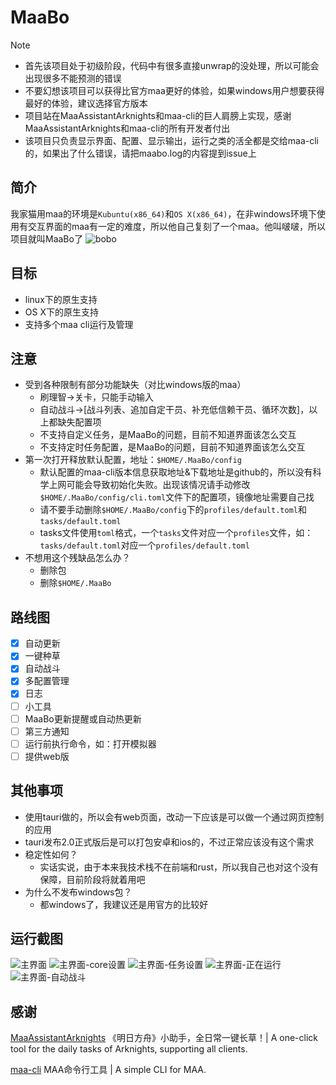 # MaaBo

> [!NOTE]
>
> - 首先该项目处于初级阶段，代码中有很多直接unwrap的没处理，所以可能会出现很多不能预测的错误
> - 不要幻想该项目可以获得比官方maa更好的体验，如果windows用户想要获得最好的体验，建议选择官方版本
> - 项目站在MaaAssistantArknights和maa-cli的巨人肩膀上实现，感谢MaaAssistantArknights和maa-cli的所有开发者付出
> - 该项目只负责显示界面、配置、显示输出，运行之类的活全都是交给maa-cli的，如果出了什么错误，请把maabo.log的内容提到issue上

## 简介

我家猫用maa的环境是`Kubuntu(x86_64)`和`OS X(x86_64)`，在非windows环境下使用有交互界面的maa有一定的难度，所以他自己复刻了一个maa。他叫啵啵，所以项目就叫MaaBo了
![bobo](./.assets/bobo.JPG)

## 目标

- linux下的原生支持
- OS X下的原生支持
- 支持多个maa cli运行及管理

## 注意

- 受到各种限制有部分功能缺失（对比windows版的maa）
  - 刷理智->关卡，只能手动输入
  - 自动战斗->[战斗列表、追加自定干员、补充低信赖干员、循环次数]，以上都缺失配置项
  - 不支持自定义任务，是MaaBo的问题，目前不知道界面该怎么交互
  - 不支持定时任务配置，是MaaBo的问题，目前不知道界面该怎么交互
- 第一次打开释放默认配置，地址：`$HOME/.MaaBo/config`
  - 默认配置的maa-cli版本信息获取地址&下载地址是github的，所以没有科学上网可能会导致初始化失败。出现该情况请手动修改`$HOME/.MaaBo/config/cli.toml`文件下的配置项，镜像地址需要自己找
  - 请不要手动删除`$HOME/.MaaBo/config`下的`profiles/default.toml`和
    `tasks/default.toml`
  - tasks文件使用`toml`格式，一个`tasks`文件对应一个`profiles`文件，如：`tasks/default.toml`对应一个`profiles/default.toml`
- 不想用这个残缺品怎么办？
  - 删除包
  - 删除`$HOME/.MaaBo`

## 路线图

- [x] 自动更新
- [x] 一键种草
- [x] 自动战斗
- [x] 多配置管理
- [x] 日志
- [ ] 小工具
- [ ] MaaBo更新提醒或自动热更新
- [ ] 第三方通知
- [ ] 运行前执行命令，如：打开模拟器
- [ ] 提供web版

## 其他事项

- 使用tauri做的，所以会有web页面，改动一下应该是可以做一个通过网页控制的应用
- tauri发布2.0正式版后是可以打包安卓和ios的，不过正常应该没有这个需求
- 稳定性如何？
  - 实话实说，由于本来我技术栈不在前端和rust，所以我自己也对这个没有保障，目前阶段将就着用吧
- 为什么不发布windows包？
  - 都windows了，我建议还是用官方的比较好

## 运行截图

![主界面](./.assets/1.1.png)
![主界面-core设置](./.assets/1.2.png)
![主界面-任务设置](./.assets/1.3.png)
![主界面-正在运行](./.assets/2.started.png)
![主界面-自动战斗](./.assets/3.copilot.png)

## 感谢

[MaaAssistantArknights](https://github.com/MaaAssistantArknights/MaaAssistantArknights) 《明日方舟》小助手，全日常一键长草！| A one-click tool for the daily tasks of Arknights, supporting all clients.

[maa-cli](https://github.com/MaaAssistantArknights/maa-cli) MAA命令行工具 | A simple CLI for MAA.
